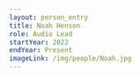 ```yaml
---
layout: person_entry
title: Noah Henson
role: Audio Lead
startYear: 2022
endYear: Present
imageLink: /img/people/Noah.jpg
---
```

<!--Put description here:-->
